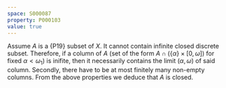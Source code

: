 ```yaml
---
space: S000087
property: P000103
value: true
---
```


Assume $A$ is a {P19} subset of $X$. It cannot contain infinite closed discrete subset. Therefore, if a column of $A$ (set of the form $A\cap (\{\alpha\}{\times}[0,\omega])$ for fixed $\alpha<\omega_1$) is inifite, then it necessarily contains the limit $(\alpha,\omega)$ of said column. Secondly, there have to be at most finitely many non-empty columns.
From the above properties we deduce that $A$ is closed.
